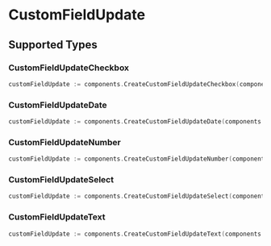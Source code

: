 # CustomFieldUpdate


## Supported Types

### CustomFieldUpdateCheckbox

```go
customFieldUpdate := components.CreateCustomFieldUpdateCheckbox(components.CustomFieldUpdateCheckbox{/* values here */})
```

### CustomFieldUpdateDate

```go
customFieldUpdate := components.CreateCustomFieldUpdateDate(components.CustomFieldUpdateDate{/* values here */})
```

### CustomFieldUpdateNumber

```go
customFieldUpdate := components.CreateCustomFieldUpdateNumber(components.CustomFieldUpdateNumber{/* values here */})
```

### CustomFieldUpdateSelect

```go
customFieldUpdate := components.CreateCustomFieldUpdateSelect(components.CustomFieldUpdateSelect{/* values here */})
```

### CustomFieldUpdateText

```go
customFieldUpdate := components.CreateCustomFieldUpdateText(components.CustomFieldUpdateText{/* values here */})
```

